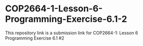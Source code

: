 # COP2664-1-Lesson-6-Programming-Exercise-6.1-2
This repository link is a submission link for COP2664-1: Lesson 6 Programming Exercise 6.1 #2
